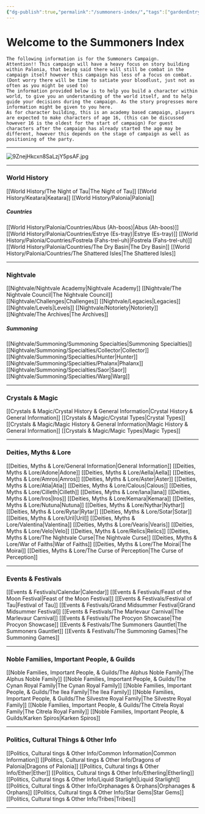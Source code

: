 ```yaml
---
{"dg-publish":true,"permalink":"/summoners-index/","tags":["gardenEntry"]}
---
```


# Welcome to the Summoners Index

	The following information is for the Summoners Campaign. 
	Attention!! This campaign will have a heavy focus on story building within Palonia, that being said there will still be combat in the campaign itself however this campaign has less of a focus on combat. (Dont worry there will be time to satiate your bloodlust, just not as often as you might be used to)
	The information provided below is to help you build a character within world, to give you an understanding of the world itself, and to help guide your decisions during the campaign. As the story progresses more information might be given to you here.
	As for character building, this is an academy based campaign, players are expected to make characters of age 16, (this can be discussed however 16 is the oldest for the start of campaign) For guest characters after the campaign has already started the age may be different, however this depends on the stage of campaign as well as positioning of the party.
	
---
![9ZnejHkcxn8SaLzjY5psAF.jpg](/img/user/Images/9ZnejHkcxn8SaLzjY5psAF.jpg)

---
### World History
[[World History/The Night of Tau\|The Night of Tau]]
[[World History/Keatara\|Keatara]]
[[World History/Palonia\|Palonia]]

##### Countries
[[World History/Palonia/Countries/Abus (Ah-boos)\|Abus (Ah-boos)]]
[[World History/Palonia/Countries/Estrye (Es-tray)\|Estrye (Es-tray)]]
[[World History/Palonia/Countries/Fostrela (Fahs-trel-uh)\|Fostrela (Fahs-trel-uh)]]
[[World History/Palonia/Countries/The Dry Basin\|The Dry Basin]]
[[World History/Palonia/Countries/The Shattered Isles\|The Shattered Isles]]

---
### Nightvale
[[Nightvale/Nightvale Academy\|Nightvale Academy]]
[[Nightvale/The Nightvale Council\|The Nightvale Council]]
[[Nightvale/Challenges\|Challenges]]
[[Nightvale/Legacies\|Legacies]]
[[Nightvale/Levels\|Levels]]
[[Nightvale/Notoriety\|Notoriety]]
[[Nightvale/The Archives\|The Archives]]

##### Summoning
[[Nightvale/Summoning/Summoning Specialties\|Summoning Specialties]]
[[Nightvale/Summoning/Specialties/Collector\|Collector]]
[[Nightvale/Summoning/Specialties/Hunter\|Hunter]]
[[Nightvale/Summoning/Specialties/Phalanx\|Phalanx]]
[[Nightvale/Summoning/Specialties/Saor\|Saor]]
[[Nightvale/Summoning/Specialties/Warg\|Warg]]

---
### Crystals & Magic
[[Crystals & Magic/Crystal History & General Information\|Crystal History & General Information]]
[[Crystals & Magic/Crystal Types\|Crystal Types]]
[[Crystals & Magic/Magic History & General Information\|Magic History & General Information]]
[[Crystals & Magic/Magic Types\|Magic Types]]

---
### Deities, Myths & Lore
[[Deities, Myths & Lore/General Information\|General Information]]
[[Deities, Myths & Lore/Adone\|Adone]]
[[Deities, Myths & Lore/Aella\|Aella]]
[[Deities, Myths & Lore/Amros\|Amros]]
[[Deities, Myths & Lore/Aster\|Aster]]
[[Deities, Myths & Lore/Atia\|Atia]]
[[Deities, Myths & Lore/Calous\|Calous]]
[[Deities, Myths & Lore/Cilleth\|Cilleth]]
[[Deities, Myths & Lore/Iana\|Iana]]
[[Deities, Myths & Lore/Iros\|Iros]]
[[Deities, Myths & Lore/Kemara\|Kemara]]
[[Deities, Myths & Lore/Nutuna\|Nutuna]]
[[Deities, Myths & Lore/Nythar\|Nythar]]
[[Deities, Myths & Lore/Rytar\|Rytar]]
[[Deities, Myths & Lore/Sotar\|Sotar]]
[[Deities, Myths & Lore/Uril\|Uril]]
[[Deities, Myths & Lore/Valentina\|Valentina]]
[[Deities, Myths & Lore/Vearis\|Vearis]]
[[Deities, Myths & Lore/Velo\|Velo]]
[[Deities, Myths & Lore/Relics\|Relics]]
[[Deities, Myths & Lore/The Nightvale Curse\|The Nightvale Curse]]
[[Deities, Myths & Lore/War of Faiths\|War of Faiths]]
[[Deities, Myths & Lore/The Moirai\|The Moirai]]
[[Deities, Myths & Lore/The Curse of Perception\|The Curse of Perception]]

---
### Events & Festivals
[[Events & Festivals/Calendar\|Calendar]]
[[Events & Festivals/Feast of the Moon Festival\|Feast of the Moon Festival]]
[[Events & Festivals/Festival of Tau\|Festival of Tau]]
[[Events & Festivals/Grand Midsummer Festival\|Grand Midsummer Festival]]
[[Events & Festivals/The Marlevaur Carnival\|The Marlevaur Carnival]]
[[Events & Festivals/The Procyon Showcase\|The Procyon Showcase]]
[[Events & Festivals/The Summoners Gauntlet\|The Summoners Gauntlet]]
[[Events & Festivals/The Summoning Games\|The Summoning Games]]

---
### Noble Families, Important People, & Guilds
[[Noble Families, Important People, & Guilds/The Alphus Noble Family\|The Alphus Noble Family]]
[[Noble Families, Important People, & Guilds/The Cynan Royal Family\|The Cynan Royal Family]]
[[Noble Families, Important People, & Guilds/The Ilea Family\|The Ilea Family]]
[[Noble Families, Important People, & Guilds/The Silvestre Royal Family\|The Silvestre Royal Family]]
[[Noble Families, Important People, & Guilds/The Citrela Royal Family\|The Citrela Royal Family]]
[[Noble Families, Important People, & Guilds/Karken Spiros\|Karken Spiros]]

---
### Politics, Cultural Things & Other Info
[[Politics, Cultural tings & Other Info/Common Information\|Common Information]]
[[Politics, Cultural tings & Other Info/Dragons of Palonia\|Dragons of Palonia]]
[[Politics, Cultural tings & Other Info/Ether\|Ether]]
[[Politics, Cultural tings & Other Info/Etherling\|Etherling]]
[[Politics, Cultural tings & Other Info/Liquid Starlight\|Liquid Starlight]]
[[Politics, Cultural tings & Other Info/Orphanages & Orphans\|Orphanages & Orphans]]
[[Politics, Cultural tings & Other Info/Star Gems\|Star Gems]]
[[Politics, Cultural tings & Other Info/Tribes\|Tribes]]

---
